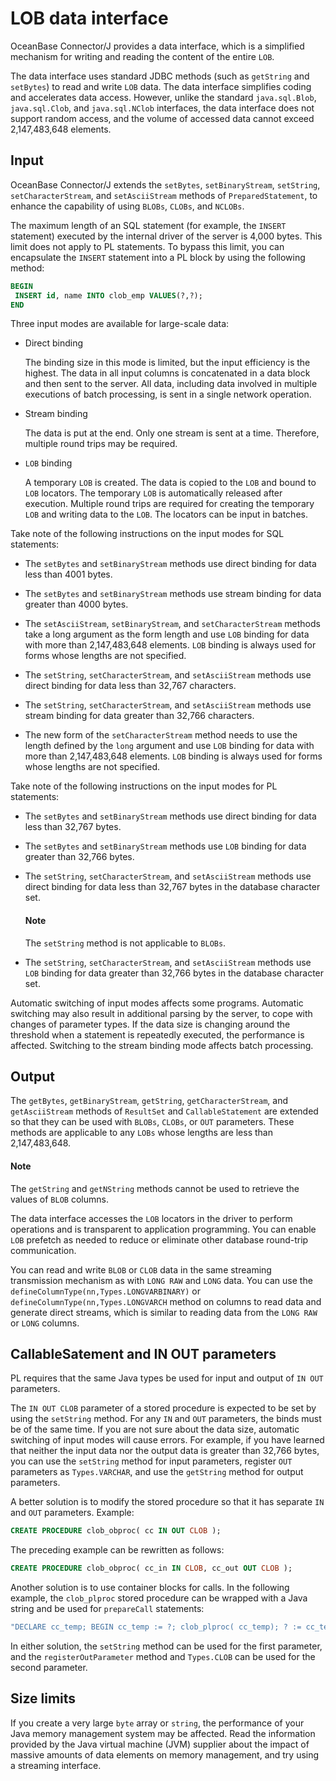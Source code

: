 # LOB data interface

OceanBase Connector/J provides a data interface, which is a simplified mechanism for writing and reading the content of the entire `LOB`. 

The data interface uses standard JDBC methods (such as `getString` and `setBytes`) to read and write `LOB` data. The data interface simplifies coding and accelerates data access. However, unlike the standard `java.sql.Blob`, `java.sql.Clob`, and `java.sql.NClob` interfaces, the data interface does not support random access, and the volume of accessed data cannot exceed 2,147,483,648 elements. 

## Input

OceanBase Connector/J extends the `setBytes`, `setBinaryStream`, `setString`, `setCharacterStream`, and `setAsciiStream` methods of `PreparedStatement`, to enhance the capability of using `BLOBs`, `CLOBs`, and `NCLOBs`. 

The maximum length of an SQL statement (for example, the `INSERT` statement) executed by the internal driver of the server is 4,000 bytes. This limit does not apply to PL statements. To bypass this limit, you can encapsulate the `INSERT` statement into a PL block by using the following method:

```sql
BEGIN
 INSERT id, name INTO clob_emp VALUES(?,?);
END
```


Three input modes are available for large-scale data:

* Direct binding

   The binding size in this mode is limited, but the input efficiency is the highest. The data in all input columns is concatenated in a data block and then sent to the server. All data, including data involved in multiple executions of batch processing, is sent in a single network operation. 


* Stream binding

   The data is put at the end. Only one stream is sent at a time. Therefore, multiple round trips may be required. 


* `LOB` binding

   A temporary `LOB` is created. The data is copied to the `LOB` and bound to `LOB` locators. The temporary `LOB` is automatically released after execution. Multiple round trips are required for creating the temporary `LOB` and writing data to the `LOB`. The locators can be input in batches. 



Take note of the following instructions on the input modes for SQL statements:

* The `setBytes` and `setBinaryStream` methods use direct binding for data less than 4001 bytes. 

* The `setBytes` and `setBinaryStream` methods use stream binding for data greater than 4000 bytes. 

* The `setAsciiStream`, `setBinaryStream`, and `setCharacterStream` methods take a long argument as the form length and use `LOB` binding for data with more than 2,147,483,648 elements. `LOB` binding is always used for forms whose lengths are not specified. 

* The `setString`, `setCharacterStream`, and `setAsciiStream` methods use direct binding for data less than 32,767 characters. 

* The `setString`, `setCharacterStream`, and `setAsciiStream` methods use stream binding for data greater than 32,766 characters. 

* The new form of the `setCharacterStream` method needs to use the length defined by the `long` argument and use `LOB` binding for data with more than 2,147,483,648 elements. `LOB` binding is always used for forms whose lengths are not specified. 


Take note of the following instructions on the input modes for PL statements:

* The `setBytes` and `setBinaryStream` methods use direct binding for data less than 32,767 bytes. 

* The `setBytes` and `setBinaryStream` methods use `LOB` binding for data greater than 32,766 bytes. 


* The `setString`, `setCharacterStream`, and `setAsciiStream` methods use direct binding for data less than 32,767 bytes in the database character set. 

  <main id="notice" type='explain'>
    <h4>Note</h4>
    <p>The <code>setString</code> method is not applicable to <code>BLOBs</code>.</p>
  </main>


* The `setString`, `setCharacterStream`, and `setAsciiStream` methods use `LOB` binding for data greater than 32,766 bytes in the database character set. 


Automatic switching of input modes affects some programs. Automatic switching may also result in additional parsing by the server, to cope with changes of parameter types. If the data size is changing around the threshold when a statement is repeatedly executed, the performance is affected. Switching to the stream binding mode affects batch processing. 

## Output

The `getBytes`, `getBinaryStream`, `getString`, `getCharacterStream`, and `getAsciiStream` methods of `ResultSet` and `CallableStatement` are extended so that they can be used with `BLOBs`, `CLOBs`, or `OUT` parameters. These methods are applicable to any `LOBs` whose lengths are less than 2,147,483,648. 

  <main id="notice" type='explain'>
    <h4>Note</h4>
    <p>The <code>getString</code> and <code>getNString</code> methods cannot be used to retrieve the values of <code>BLOB</code> columns. </p>
  </main>


The data interface accesses the `LOB` locators in the driver to perform operations and is transparent to application programming. You can enable `LOB` prefetch as needed to reduce or eliminate other database round-trip communication. 

You can read and write `BLOB` or `CLOB` data in the same streaming transmission mechanism as with `LONG RAW` and `LONG` data. You can use the `defineColumnType(nn,Types.LONGVARBINARY)` or `defineColumnType(nn,Types.LONGVARCH` method on columns to read data and generate direct streams, which is similar to reading data from the `LONG RAW` or `LONG` columns. 

## CallableSatement and IN OUT parameters

PL requires that the same Java types be used for input and output of `IN OUT` parameters. 

The `IN OUT CLOB` parameter of a stored procedure is expected to be set by using the `setString` method. For any `IN` and `OUT` parameters, the binds must be of the same time. If you are not sure about the data size, automatic switching of input modes will cause errors. For example, if you have learned that neither the input data nor the output data is greater than 32,766 bytes, you can use the `setString` method for input parameters, register `OUT` parameters as `Types.VARCHAR`, and use the `getString` method for output parameters. 

A better solution is to modify the stored procedure so that it has separate `IN` and `OUT` parameters. Example:

```sql
CREATE PROCEDURE clob_obproc( cc IN OUT CLOB );
```



The preceding example can be rewritten as follows:

```sql
CREATE PROCEDURE clob_obproc( cc_in IN CLOB, cc_out OUT CLOB );
```



Another solution is to use container blocks for calls. In the following example, the `clob_plproc` stored procedure can be wrapped with a Java string and be used for `prepareCall` statements:

```java
"DECLARE cc_temp; BEGIN cc_temp := ?; clob_plproc( cc_temp); ? := cc_temp; END;"
```



In either solution, the `setString` method can be used for the first parameter, and the `registerOutParameter` method and `Types.CLOB` can be used for the second parameter. 

## Size limits

If you create a very large `byte` array or `string`, the performance of your Java memory management system may be affected. Read the information provided by the Java virtual machine (JVM) supplier about the impact of massive amounts of data elements on memory management, and try using a streaming interface. 

